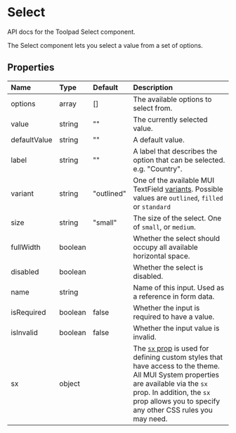 <!-- This file has been auto-generated using `yarn docs:build:api`. -->

# Select

<p class="description">API docs for the Toolpad Select component.</p>

The Select component lets you select a value from a set of options.

## Properties

| Name                                        | Type                                   | Default                                      | Description                                                                                                                                                                                                                                                                          |
| :------------------------------------------ | :------------------------------------- | :------------------------------------------- | :----------------------------------------------------------------------------------------------------------------------------------------------------------------------------------------------------------------------------------------------------------------------------------- |
| <span class="prop-name">options</span>      | <span class="prop-type">array</span>   | <span class="prop-default">[]</span>         | The available options to select from.                                                                                                                                                                                                                                                |
| <span class="prop-name">value</span>        | <span class="prop-type">string</span>  | <span class="prop-default">""</span>         | The currently selected value.                                                                                                                                                                                                                                                        |
| <span class="prop-name">defaultValue</span> | <span class="prop-type">string</span>  | <span class="prop-default">""</span>         | A default value.                                                                                                                                                                                                                                                                     |
| <span class="prop-name">label</span>        | <span class="prop-type">string</span>  | <span class="prop-default">""</span>         | A label that describes the option that can be selected. e.g. "Country".                                                                                                                                                                                                              |
| <span class="prop-name">variant</span>      | <span class="prop-type">string</span>  | <span class="prop-default">"outlined"</span> | One of the available MUI TextField [variants](https://mui.com/material-ui/react-button/#basic-button). Possible values are `outlined`, `filled` or `standard`                                                                                                                        |
| <span class="prop-name">size</span>         | <span class="prop-type">string</span>  | <span class="prop-default">"small"</span>    | The size of the select. One of `small`, or `medium`.                                                                                                                                                                                                                                 |
| <span class="prop-name">fullWidth</span>    | <span class="prop-type">boolean</span> |                                              | Whether the select should occupy all available horizontal space.                                                                                                                                                                                                                     |
| <span class="prop-name">disabled</span>     | <span class="prop-type">boolean</span> |                                              | Whether the select is disabled.                                                                                                                                                                                                                                                      |
| <span class="prop-name">name</span>         | <span class="prop-type">string</span>  |                                              | Name of this input. Used as a reference in form data.                                                                                                                                                                                                                                |
| <span class="prop-name">isRequired</span>   | <span class="prop-type">boolean</span> | <span class="prop-default">false</span>      | Whether the input is required to have a value.                                                                                                                                                                                                                                       |
| <span class="prop-name">isInvalid</span>    | <span class="prop-type">boolean</span> | <span class="prop-default">false</span>      | Whether the input value is invalid.                                                                                                                                                                                                                                                  |
| <span class="prop-name">sx</span>           | <span class="prop-type">object</span>  |                                              | The [`sx` prop](https://mui.com/system/getting-started/the-sx-prop/) is used for defining custom styles that have access to the theme. All MUI System properties are available via the `sx` prop. In addition, the `sx` prop allows you to specify any other CSS rules you may need. |
